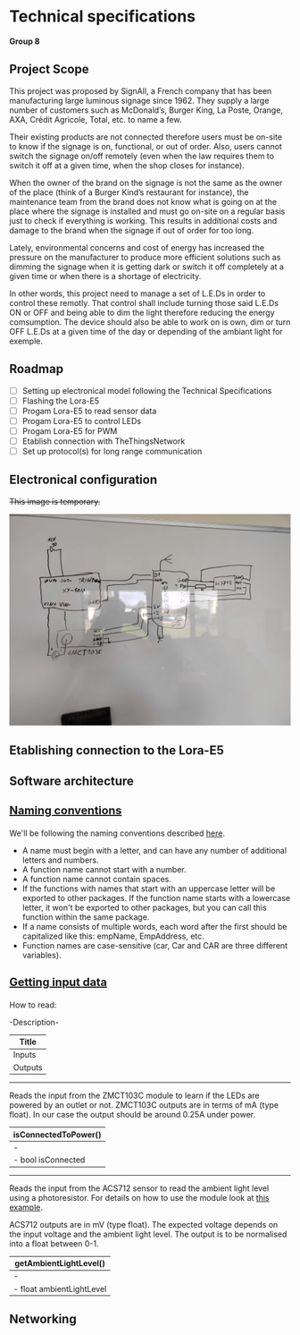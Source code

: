 # Technical specifications
<b>Group 8</b>

## Project Scope

This project was proposed by SignAll, a French company that has been manufacturing large luminous signage since 1962. They supply a large number of customers such as McDonald’s, Burger King, La Poste, Orange, AXA, Crédit Agricole, Total, etc. to name a few.

Their existing products are not connected therefore users must be on-site to know if the signage is on, functional, or out of order. Also, users cannot switch the signage on/off remotely (even when the law requires them to switch it off at a given time, when the shop closes for instance).

When the owner of the brand on the signage is not the same as the owner of the place (think of a Burger Kind’s restaurant for instance), the maintenance team from the brand does not know what is going on at the place where the signage is installed and must go on-site on a regular basis just to check if everything is working. This results in additional costs and damage to the brand when the signage if out of order for too long.

Lately, environmental concerns and cost of energy has increased the pressure on the manufacturer to produce more efficient solutions such as dimming the signage when it is getting dark or switch it off completely at a given time or when there is a shortage of electricity.

In other words, this project need to manage a set of L.E.Ds in order to control these remotly. That control shall include turning those said L.E.Ds ON or OFF and being able to dim the light therefore reducing the energy comsumption. The device should also be able to work on is own, dim or turn OFF L.E.Ds at a given time of the day or depending of the ambiant light for exemple.

## Roadmap

- [ ] Setting up electronical model following the Technical Specifications
- [ ] Flashing the Lora-E5
- [ ] Progam Lora-E5 to read sensor data
- [ ] Progam Lora-E5 to control LEDs
- [ ] Progam Lora-E5 for PWM
- [ ] Etablish connection with TheThingsNetwork
- [ ] Set up protocol(s) for long range communication

## Electronical configuration

<s>This image is temporary.</s>

![temp electronical diagram](./Images/handmadeElectronicalDiagram.jpg)

## Etablishing connection to the Lora-E5

## Software architecture

### Naming conventions

We'll be following the naming conventions described [here](https://www.golangprograms.com/naming-conventions-for-golang-functions.html).

- A name must begin with a letter, and can have any number of additional letters and numbers.
- A function name cannot start with a number.
- A function name cannot contain spaces.
- If the functions with names that start with an uppercase letter will be exported to other packages. If the function name starts with a lowercase letter, it won't be exported to other packages, but you can call this function within the same package.
- If a name consists of multiple words, each word after the first should be capitalized like this: empName, EmpAddress, etc.
- Function names are case-sensitive (car, Car and CAR are three different variables).

### Getting input data

How to read:

-Description-

| Title       |
| ----------- |
| Inputs      |
| Outputs     |

---

Reads the input from the ZMCT103C module to learn if the LEDs are powered by an outlet or not.
ZMCT103C outputs are in terms of mA (type float). In our case the output should be around 0.25A under power.

| isConnectedToPower() |
| ----------- |
| - |
| - bool isConnected |

---

Reads the input from the ACS712 sensor to read the ambient light level using a photoresistor.
For details on how to use the module look at [this example](https://www.electronicshub.org/interfacing-acs712-current-sensor-with-arduino/).

ACS712 outputs are in mV (type float). The expected voltage depends on the input voltage and the ambient light level. The output is to be normalised into a float between 0-1.

| getAmbientLightLevel() |
| ----------- |
| - |
| - float ambientLightLevel |

## Networking

<style>
    h3{
        font-size: 1.25rem;
        font-weight: larger;
        text-decoration: underline;
    }
</style>